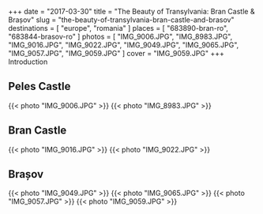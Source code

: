 +++
date   = "2017-03-30"
title  = "The Beauty of Transylvania: Bran Castle & Brașov"
slug   = "the-beauty-of-transylvania-bran-castle-and-brasov"
destinations = [ "europe", "romania" ]
places = [ "683890-bran-ro", "683844-brasov-ro" ]
photos = [
  "IMG_9006.JPG", "IMG_8983.JPG", "IMG_9016.JPG", "IMG_9022.JPG", "IMG_9049.JPG",
  "IMG_9065.JPG", "IMG_9057.JPG", "IMG_9059.JPG"
]
cover = "IMG_9059.JPG"
+++
Introduction
<!--more-->

## Peles Castle
{{< photo "IMG_9006.JPG" >}}
{{< photo "IMG_8983.JPG" >}}

## Bran Castle
{{< photo "IMG_9016.JPG" >}}
{{< photo "IMG_9022.JPG" >}}

## Brașov
{{< photo "IMG_9049.JPG" >}}
{{< photo "IMG_9065.JPG" >}}
{{< photo "IMG_9057.JPG" >}}
{{< photo "IMG_9059.JPG" >}}
